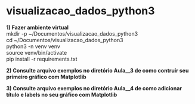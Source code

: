 # visualizacao_dados_python3


**1) Fazer ambiente virtual**  
mkdir -p ~/Documentos/visualizacao_dados_python3  
cd ~/Documentos/visualizacao_dados_python3  
python3 -n venv venv  
source venv/bin/activate  
pip install -r requirements.txt  

**2) Consulte arquivo exemplos no diretório Aula__3 de como contruir seu primeiro gráfico com Matplotlib**  

**3) Consulte arquivo exemplos no diretório Aula__4 de como adicionar título e labels no seu gráfico com Matplotlib**  


